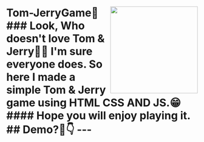 
# Tom-JerryGame💟 <img align='right' src="https://tcrf.net/images/9/9c/Jerryescapeunusedtomrun.gif" width="230"> ### Look, Who doesn't love Tom & Jerry🥺💕 I'm sure everyone does. So here I made a simple Tom & Jerry game using HTML CSS AND JS.😁 #### Hope you will enjoy playing it. ## Demo?👀👇 ---
